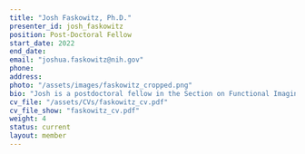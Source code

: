 ```yaml
---
title: "Josh Faskowitz, Ph.D."
presenter_id: josh_faskowitz
position: Post-Doctoral Fellow
start_date: 2022
end_date: 
email: "joshua.faskowitz@nih.gov"
phone: 
address: 
photo: "/assets/images/faskowitz_cropped.png"
bio: "Josh is a postdoctoral fellow in the Section on Functional Imaging Methods at the National Institute of Mental Health. His work focuses on understanding the brain as an interconnected, complex system. He received his Ph.D. in 2021 under the mentorship of Dr. Olaf Sporns, with funding support from the NSF GRFP program and the IU Graduate School. His doctoral work focused on examining brain architecture through the lens of network science and its applications, including community detection and edge-centric modeling. Josh graduated from the University of Southern California with a degree in neuroscience and cognitive science. When not thinking about brains, Josh prefers to spend his time consuming fine coffees & cheeses, prog rock, and televised sporting competitions of all kinds. " 
cv_file: "/assets/CVs/faskowitz_cv.pdf"
cv_file_show: "faskowitz_cv.pdf"
weight: 4
status: current
layout: member
---
```

